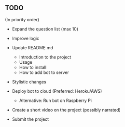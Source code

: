 ## TODO
(In priority order)

- Expand the question list (max 10)
- Improve logic
- Update README.md
    - Introduction to the project
    - Usage
    - How to install
    - How to add bot to server
- Stylistic changes
- Deploy bot to cloud (Preferred: Heroku/AWS)
    - Alternative: Run bot on Raspberry Pi

- Create a short video on the project (possibly narrated)
- Submit the project